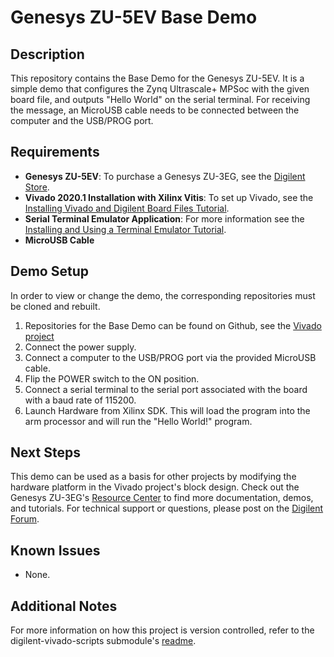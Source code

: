 Genesys ZU-5EV Base Demo
==========================

Description
-----------
This repository contains the Base Demo for the Genesys ZU-5EV. It is a simple demo that configures the Zynq Ultrascale+ MPSoc with the given board file, and outputs "Hello World" on the serial terminal. For receiving the message, an MicroUSB cable needs to be connected between the computer and the USB/PROG port.

Requirements
------------
* **Genesys ZU-5EV**: To purchase a Genesys ZU-3EG, see the [Digilent Store](https://store.digilentinc.com/genesys-zu-zynq-ultrascale-mpsoc-development-board/).
* **Vivado 2020.1 Installation with Xilinx Vitis**: To set up Vivado, see the [Installing Vivado and Digilent Board Files Tutorial](https://reference.digilentinc.com/vivado/installing-vivado/start).
* **Serial Terminal Emulator Application**: For more information see the [Installing and Using a Terminal Emulator Tutorial](https://reference.digilentinc.com/learn/programmable-logic/tutorials/tera-term).
* **MicroUSB Cable**

Demo Setup
----------
In order to view or change the demo, the corresponding repositories must be cloned and rebuilt. 

1. Repositories for the Base Demo can be found on Github, see the [Vivado project](https://github.com/Digilent/Genesys-ZU-HW/tree/3eg/master)
2. Connect the power supply.
3. Connect a computer to the USB/PROG port via the provided MicroUSB cable.
4. Flip the POWER switch to the ON position.
5. Connect a serial terminal to the serial port associated with the board with a baud rate of 115200.
6. Launch Hardware from Xilinx SDK. This will load the program into the arm processor and will run the "Hello World!" program.


Next Steps
----------
This demo can be used as a basis for other projects by modifying the hardware platform in the Vivado project's block design.
Check out the Genesys ZU-3EG's [Resource Center](https://reference.digilentinc.com/programmable-logic/genesys-zu/start) to find more documentation, demos, and tutorials.
For technical support or questions, please post on the [Digilent Forum](forum.digilentinc.com).

Known Issues
------------
* None.

Additional Notes
----------------
For more information on how this project is version controlled, refer to the digilent-vivado-scripts submodule's [readme](https://github.com/digilent/digilent-vivado-scripts).
